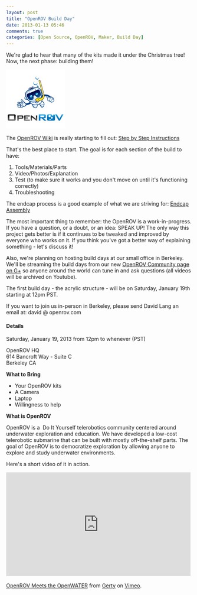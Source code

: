 ```yaml
---
layout: post
title: "OpenROV Build Day"
date: 2013-01-13 05:46
comments: true
categories: [Open Source, OpenROV, Maker, Build Day]
---
```

We're glad to hear that many of the kits made it under the Christmas tree! Now, the next phase: building them!

![]( /images/blog/openrov/openrov_icon.jpeg)

The [OpenROV Wiki](http://wiki.openrov.com) is really starting to fill out: [Step by Step Instructions](http://wiki.openrov.com/index.php/Assembly#Step_by_step_instructions)

That's the best place to start. The goal is for each section of the build to have:
1. Tools/Materials/Parts
2. Video/Photos/Explanation
3. Test (to make sure it works and you don't move on until it's functioning correctly)
4. Troubleshooting

The endcap process is a good example of what we are striving for: [Endcap Assembly](http://wiki.openrov.com/index.php/Assembling_and_Gluing_the_end_caps)

The most important thing to remember: the OpenROV is a work-in-progress. If you have a question, or a doubt, or an idea: SPEAK UP! The only way this project gets better is if it continues to be tweaked and improved by everyone who works on it. If you think you've got a better way of explaining something - let's discuss it!

Also, we're planning on hosting build days at our small office in Berkeley. We'll be streaming the build days from our new [OpenROV Community page on G+](https://plus.google.com/u/1/communities/116561282178440599596) so anyone around the world can tune in and ask questions (all videos will be archived on Youtube).

The first build day - the acrylic structure - will be on Saturday, January 19th starting at 12pm PST.

If you want to join us in-person in Berkeley, please send David Lang an email at: david @ openrov.com

#### Details
Saturday, January 19, 2013 from 12pm to whenever (PST)

OpenROV HQ<br>
614 Bancroft Way - Suite C<br>
Berkeley CA<br>

__What to Bring__

* Your OpenROV kits
* A Camera
* Laptop
* Willingness to help

__What is OpenROV__

OpenROV is a  Do It Yourself telerobotics community centered around underwater exploration and education. We have developed a low-cost telerobotic submarine that can be built with mostly off-the-shelf parts. The goal of OpenROV is to democratize exploration by allowing anyone to explore and study underwater environments.

Here's a short video of it in action.
<iframe src="https://player.vimeo.com/video/44088059?color=ff9933&portrait=0" width="500" height="281" frameborder="0" webkitallowfullscreen mozallowfullscreen allowfullscreen></iframe> <p><a href="https://vimeo.com/44088059">OpenROV Meets the OpenWATER</a> from <a href="https://vimeo.com/gerty">Gerty</a> on <a href="https://vimeo.com">Vimeo</a>.</p>
